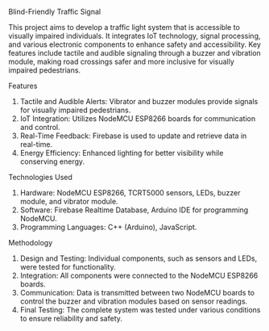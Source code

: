 Blind-Friendly Traffic Signal

This project aims to develop a traffic light system that is accessible to visually impaired individuals.
It integrates IoT technology, signal processing, and various electronic components to enhance safety and accessibility.
Key features include tactile and audible signaling through a buzzer and vibration module, making road crossings safer and more inclusive for visually impaired pedestrians.

Features
1) Tactile and Audible Alerts: Vibrator and buzzer modules provide signals for visually impaired pedestrians.
2) IoT Integration: Utilizes NodeMCU ESP8266 boards for communication and control.
3) Real-Time Feedback: Firebase is used to update and retrieve data in real-time.
4) Energy Efficiency: Enhanced lighting for better visibility while conserving energy.

Technologies Used
1) Hardware: NodeMCU ESP8266, TCRT5000 sensors, LEDs, buzzer module, and vibrator module.
2) Software: Firebase Realtime Database, Arduino IDE for programming NodeMCU.
3) Programming Languages: C++ (Arduino), JavaScript.

Methodology
1) Design and Testing: Individual components, such as sensors and LEDs, were tested for functionality.
2) Integration: All components were connected to the NodeMCU ESP8266 boards.
3) Communication: Data is transmitted between two NodeMCU boards to control the buzzer and vibration modules based on sensor readings.
4) Final Testing: The complete system was tested under various conditions to ensure reliability and safety.

